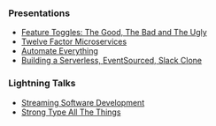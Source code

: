 ### Presentations

* [Feature Toggles: The Good, The Bad and The Ugly](index.html?feature-toggles)
* [Twelve Factor Microservices](index.html?twelve)
* [Automate Everything](index.html?automate)
* [Building a Serverless, EventSourced, Slack Clone](index.html?serverless-slack)

<!-- .element: class="list-unstyled list-spaced center" -->

### Lightning Talks

* [Streaming Software Development](index.html?streaming)
* [Strong Type All The Things](index.html?strong-typing)



<!-- .element: class="list-unstyled list-spaced center" -->